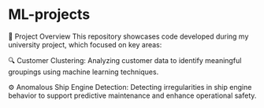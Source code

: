 # ML-projects

📘 Project Overview
This repository showcases code developed during my university project, which focused on key areas:

🔍 Customer Clustering: Analyzing customer data to identify meaningful groupings using machine learning techniques.

⚙️ Anomalous Ship Engine Detection: Detecting irregularities in ship engine behavior to support predictive maintenance and enhance operational safety.
